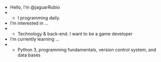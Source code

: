 - Hello, I’m @jaguarRubio
- - I programming daily.
- I’m interested in ...
- - Technology & back-end. I want to be a game developer
- I’m currently learning ...
- - Python 3, programming fundamentals, version control system, and data bases
 
<!---
jaguarRubio/jaguarRubio is a ✨ special ✨ repository because its `README.md` (this file) appears on your GitHub profile.
You can click the Preview link to take a look at your changes.
--->
